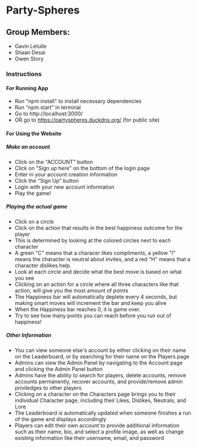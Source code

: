 # Party-Spheres

## Group Members: 
- Gavin Letulle
- Shaan Desai
- Owen Story

### Instructions

#### For Running App
- Run "npm install" to install necessary dependencies
- Run "npm start" in terminal
- Go to http://localhost:3000/
- OR go to https://partyspheres.duckdns.org/ (for public site)

#### For Using the Website

##### Make an account
- Click on the "ACCOUNT" button
- Click on "Sign up here" on the bottom of the login page
- Enter in your account creation information
- Click the "Sign Up" button
- Login with your new account information
- Play the game!

##### Playing the actual game
- Click on a circle
- Click on the action that results in the best happiness outcome for the player
- This is determined by looking at the colored circles next to each character
- A green "C" means that a characer likes compliments, a yellow "I" means the character is neutral about invites, and a red "H" means that a character dislikes help.
- Look at each circle and decide what the best move is based on what you see
- Clicking on an action for a circle where all three characters like that action, will give you the most amount of points
- The Happiness bar will automatically deplete every 4 seconds, but making smart moves will increment the bar and keep you alive
- When the Happiness bar reaches 0, it is game over.
- Try to see how many points you can reach before you run out of happiness!

##### Other Information
- You can view someone else's account by either clicking on their name on the Leaderboard, or by searching for their name on the Players page
- Admins can view the Admin Panel by navigating to the Account page and clicking the Admin Panel button
- Admins have the ability to search for players, delete accounts, remove accounts permanently, recover accounts, and provide/remove admin priviledges to other players
- Clicking on a character on the Characters page brings you to their individual Character page, including their Likes, Dislikes, Neutrals, and Lore
- The Leaderboard is automatically updated when someone finishes a run of the game and displays accordingly
- Players can edit their own account to provide additional information such as their name, bio, and select a profile image, as well as change existing information like their username, email, and password